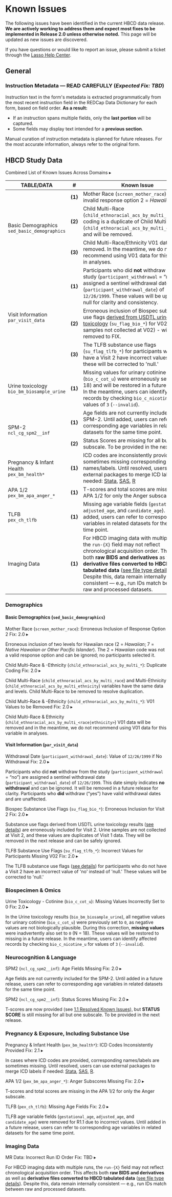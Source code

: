 # Known Issues

The following issues have been identified in the current HBCD data release. **We are actively working to address them and expect most fixes to be implemented in Release 2.0 unless otherwise noted.** This page will be updated as new issues are discovered.  

If you have questions or would like to report an issue, please submit a ticket through the [Lasso Help Center](https://nbdc.lassoinformatics.com/issue-tracker).

## General

### Instruction Metadata — READ CAREFULLY (*Expected Fix: TBD*)

Instruction text in the form's metadata is extracted programmatically from the most recent instruction field in the REDCap Data Dictionary for each form, based on field order. **As a result:**

*   If an instruction spans multiple fields, only the **last portion** will be captured.
*   Some fields may display text intended for a **previous section**.

Manual curation of instruction metadata is planned for future releases. For the most accurate information, always refer to the original form.

## HBCD Study Data

<div id="knownissues-all" class="table-banner" onclick="toggleCollapse(this)">
  <span class="emoji"><i class="fas fa-bug"></i></span>
  <span class="text-with-link">
  <span class="text">Combined List of Known Issues Across Domains</span>
  <a class="anchor-link" href="#knownissues-all" title="Copy link">
  <i class="fa-solid fa-link"></i>
  </a>
  </span>
  <span class="arrow">▸</span>
</div>
<div class="table-collapsible-content">
<table class="compact-table-no-vertical-lines">
<thead>
  <tr>
    <th style="width: 20%;">TABLE/DATA</th>
    <th style="width: 1%; text-align: center;">#</th>
    <th>Known Issue</th>
  </tr>
</thead>
<tbody>
<tr>
  <td rowspan="3">
    <div class="icon-text-block">
      <a href="../../instruments/#demo" target="_blank">
        <i class="fas fa-id-card" style="font-size: 1.3em;"></i>
      </a>
      <div class="text-block">
        Basic Demographics<br>
        <code>sed_basic_demographics</code>
      </div>
    </div>
  </td>
  <td><b>(1)</b></td> 
  <td>Mother Race (<code>screen_mother_race</code>) contains invalid response option 2 = <i>Hawaiian</i>.</td>
</tr>
<tr>
    <td><b>(2)</b></td> 
  <td style="word-wrap: break-word; white-space: normal;">
  Child Multi-Race (<code>child_ethnoracial_acs_by_multi_race</code>) coding is a duplicate of Child Multi-Ethnicity (<code>child_ethnoracial_acs_by_multi_ethnicity</code>) and will be removed.
  </td>
</tr>
<tr>
<td><b>(3)</b></td> 
<td style="word-wrap: break-word; white-space: normal;">
Child Multi-Race/Ethnicity V01 data will be removed. In the meantime, we do not recommend using V01 data for this variable in analyses.
</td>
</tr>
<tr>
<td rowspan="3">
  <div class="icon-text-block"><a href="../../instruments/#demo" target="_blank"><i class="fas fa-id-card" style="font-size: 1.3em;"></i></a>
  <div class="text-block">Visit Information<br><code>par_visit_data</code></div>
</div>
</td>
<td><b>(1)</b></td> 
<td style="word-wrap: break-word; white-space: normal;">
  Participants who did <b>not</b> withdraw from the study (<code>participant_withdrawal</code> = “no”) are assigned a sentinel withdrawal date (<code>participant_withdrawal_date</code>) of <code>12/26/1999</code>. These values will be updated to null for clarity and consistency.
</td>
</tr>
<tr>
<td><b>(2)</b></td> 
<td style="word-wrap: break-word; white-space: normal;">
Erroneous inclusion of Biospec substance use flags <a href="../../instruments/demo/visitinfo/#substance-use-flags">derived from USDTL urine toxicology</a> (<code>su_flag_bio_*</code>) for V02 (urine samples not collected at V02) - will be removed to FIX.
</td>
</tr>
<tr>
<td><b>(3)</b></td> 
<td style="word-wrap: break-word; white-space: normal;">
The TLFB substance use flags (<code>su_flag_tlfb_*</code>) for participants who do not have a Visit 2 have incorrect values of 'no:' these will be corrected to 'null.'
</td>
</tr>
<tr>
<td>
<div class="icon-text-block"><a href="../../instruments/#biospec" target="_blank"><i class="fa fa-vial" style="font-size: 1.3em;"></i></a>
<div class="text-block">Urine toxicology<br><code>bio_bm_biosample_urine</code>
</div>
</div>
</td>
  <td><b>(1)</b></td> 
  <td style="word-wrap: break-word; white-space: normal;">
  Missing values for urinary cotinine (<code>bio_c_cot_u</code>) were erroneously set to <code>0</code> (N = 18) and will be restored in a future release. In the meantime, users can identify affected records by checking <code>bio_c_nicotine_u</code> for values of <code>3</code> (<code>--invalid</code>).
</td>
</tr>
<tr>
  <td rowspan="2">
    <div class="icon-text-block">
      <a href="../../instruments/#neurocog" target="_blank"><i class="fa-solid fa-puzzle-piece" style="font-size: 1.3em;"></i></a>
      <div class="text-block">SPM-2<br><code>ncl_cg_spm2__inf</code>
      </div>
    </div>
  </td>
  <td><b>(1)</b></td> 
  <td style="word-wrap: break-word; white-space: normal;">
  Age fields are not currently included for the SPM-2. Until added, users can refer to corresponding age variables in related datasets for the same time point.
</td>
</tr>
<tr>
  <td><b>(2)</b></td> 
  <td style="word-wrap: break-word; white-space: normal;">
  Status Scores are missing for all but one subscale. To be provided in the next release.
</td>
</tr>
<tr>
  <td>
    <div class="icon-text-block">
      <a href="../../instruments/#pex" target="_blank"><i class="fa-solid fa-baby" style="font-size: 1.3em;"></i></a>
      <div class="text-block">Pregnancy & Infant Health<br><code>pex_bm_health*</code>
      </div>
    </div>
  </td>
  <td><b>(1)</b></td> 
  <td style="word-wrap: break-word; white-space: normal;">
  ICD codes are inconsistently provided, sometimes missing corresponding names/labels. Until resolved, users can use external packages to merge ICD labels if needed: <a href="https://www.stata.com/features/overview/icd/">Stata</a>, <a href="https://hcup-us.ahrq.gov/toolssoftware/ccsr/dxccsr.jsp">SAS</a>, <a href="https://www.rdocumentation.org/packages/icd/versions/3.3">R</a>
</td>
</tr>
<tr>
  <td>
    <div class="icon-text-block">
      <a href="../../instruments/#pex" target="_blank"><i class="fa-solid fa-baby" style="font-size: 1.3em;"></i></a>
      <div class="text-block">APA 1/2<br><code>pex_bm_apa_anger_*</code>
      </div>
    </div>
  </td>
  <td><b>(1)</b></td> 
  <td style="word-wrap: break-word; white-space: normal;">
  T-scores and total scores are missing in the APA 1/2 for only the Anger subscale.
</td>
</tr>
<tr>
  <td>
    <div class="icon-text-block">
      <a href="../../instruments/#pex" target="_blank"><i class="fa-solid fa-baby" style="font-size: 1.3em;"></i></a>
      <div class="text-block">TLFB<br><code>pex_ch_tlfb</code>
      </div>
    </div>
  </td>
  <td><b>(1)</b></td> 
  <td style="word-wrap: break-word; white-space: normal;">
  Missing age variable fields (<code>gestational_age</code>, <code>adjusted_age</code>, and <code>candidate_age</code>). Until added, users can refer to corresponding age variables in related datasets for the same time point.
</td>
</tr>
<tr>
  <td>
    <div class="icon-text-block">
      <a href="../../instruments/#mri" target="_blank"><i class="fa fa-brain" style="font-size: 1.3em;"></i></a>
      <div class="text-block">Imaging Data
      </div>
    </div>
  </td>
  <td><b>(1)</b></td> 
  <td style="word-wrap: break-word; white-space: normal;">
  For HBCD imaging data with multiple runs, the <code>run-{X}</code> field may not reflect chronological acquisition order.  
This affects both <b>raw BIDS and derivatives</b> as well as <b>derivative files converted to HBCD tabulated data</b> (<a href="../../datacuration/overview" target="_blank">see file type details</a>). Despite this, data remain internally consistent — e.g., run IDs match between raw and processed datasets.
</td>
</tr>
</tbody>
</table>
</div>

### <a href="../../instruments/#demo" target="_blank"><i class="fas fa-id-card"></i></a> Demographics

#### Basic Demographics (`sed_basic_demographics`)

<div id="mother-race" class="issues-banner" onclick="toggleCollapse(this)">
  <span class="emoji"><i class="fas fa-bug"></i></span>
  <span class="text-with-link">
  <span class="text">Mother Race (<code>screen_mother_race</code>): Erroneous Inclusion of Response Option 2</span>
  <span class="badge">Fix: 2.0</span>
  <a class="anchor-link" href="#mother-race" title="Copy link">
  <i class="fa-solid fa-link"></i>
  </a>
  </span>
  <span class="arrow">▸</span>
</div>
<div class="issues-collapsible-content">
<p>Erroneous inclusion of two levels for Hawaiian race (2 = <i>Hawaiian</i>; 7 = <i>Native Hawaiian or Other Pacific Islander</i>). The 2 = <i>Hawaiian</i> code was not a valid response option and can be ignored; no participants selected it.</p>
</div>

<div id="child-acs-1" class="issues-banner" onclick="toggleCollapse(this)">
  <span class="emoji"><i class="fas fa-bug"></i></span>
  <span class="text-with-link">
  <span class="text">Child Multi-Race & -Ethnicity (<code>child_ethnoracial_acs_by_multi_*</code>): Duplicate Coding</span>
  <span class="badge">Fix: 2.0</span>
  <a class="anchor-link" href="#child-acs-1" title="Copy link">
  <i class="fa-solid fa-link"></i>
  </a>
  </span>
  <span class="arrow">▸</span>
</div>
<div class="issues-collapsible-content">
<p>Child Multi-Race (<code>child_ethnoracial_acs_by_multi_race</code>) and Multi-Ethnicity (<code>child_ethnoracial_acs_by_multi_ethnicity</code>) variables have the same data and levels. Child Multi-Race to be removed to resolve duplication.</p>
</div>

<div id="child-acs-2" class="issues-banner" onclick="toggleCollapse(this)">
  <span class="emoji"><i class="fas fa-bug"></i></span>
  <span class="text-with-link">
  <span class="text">Child Multi-Race & -Ethnicity (<code>child_ethnoracial_acs_by_multi_*</code>): V01 Values to be Removed</span>
  <span class="badge">Fix: 2.0</span>
  <a class="anchor-link" href="#child-acs-2" title="Copy link">
  <i class="fa-solid fa-link"></i>
  </a>
  </span>
  <span class="arrow">▸</span>
</div>
<div class="issues-collapsible-content">
<p>Child Multi-Race & Ethnicity (<code>child_ethnoracial_acs_by_multi_&lt;race|ethnicity&gt;</code>) V01 data will be removed and in the meantime, we do not recommend using V01 data for this variable in analyses.</p>
</div>
<p></p>

#### Visit Information (`par_visit_data`)

<div id="visit1" class="issues-banner" onclick="toggleCollapse(this)">
  <span class="emoji"><i class="fas fa-bug"></i></span>
  <span class="text-with-link">
  <span class="text">Withdrawal Date (<code>participant_withdrawal_date</code>): Value of <code>12/26/1999</code> if No Withdrawal</span>
  <span class="badge">Fix: 2.0</span>
  <a class="anchor-link" href="#visit1" title="Copy link">
  <i class="fa-solid fa-link"></i>
  </a>
  </span>
  <span class="arrow">▸</span>
</div>
<div class="issues-collapsible-content">
<p>Participants who did <b>not</b> withdraw from the study (<code>participant_withdrawal</code> = “no”) are assigned a sentinel withdrawal date (<code>participant_withdrawal_date</code>) of <code>12/26/1999</code>. This date simply indicates <b>no withdrawal</b> and can be ignored. It will be removed in a future release for clarity. Participants who <b>did</b> withdraw (“yes”) have valid withdrawal dates and are unaffected.</p>
</div>

<div id="visit-su2" class="issues-banner" onclick="toggleCollapse(this)">
  <span class="emoji"><i class="fas fa-bug"></i></span>
  <span class="text-with-link">
  <span class="text">Biospec Substance Use Flags (<code>su_flag_bio_*</code>): Erroneous Inclusion for Visit 2</span>
  <span class="badge">Fix: 2.0</span>
  <a class="anchor-link" href="#visit-su2" title="Copy link">
  <i class="fa-solid fa-link"></i>
  </a>
  </span>
  <span class="arrow">▸</span>
</div>
<div class="issues-collapsible-content">
<p>Substance use flags derived from USDTL urine toxicology results (<a href="../../instruments/demo/visitinfo/#substance-use-flags">see details</a>) are erroneously included for Visit 2. Urine samples are not collected at Visit 2, and these values are duplicates of Visit 1 data. They will be removed in the next release and can be safely ignored.</p>
</div>

<div id="visit-su3" class="issues-banner" onclick="toggleCollapse(this)">
  <span class="emoji"><i class="fas fa-bug"></i></span>
  <span class="text-with-link">
  <span class="text">TLFB Substance Use Flags (<code>su_flag_tlfb_*</code>): Incorrect Values for Participants Missing V02</span>
  <span class="badge">Fix: 2.0</span>
  <a class="anchor-link" href="#visit-su3" title="Copy link">
  <i class="fa-solid fa-link"></i>
  </a>
  </span>
  <span class="arrow">▸</span>
</div>
<div class="issues-collapsible-content">
<p>The TLFB substance use flags (<a href="../../instruments/demo/visitinfo/#substance-use-flags">see details</a>) for participants who do not have a Visit 2 have an incorrect value of 'no' instead of 'null.' These values will be corrected to 'null.'</p>
</div>


### <a href="../../instruments/#biospec" target="_blank"><i class="fa fa-vial"></i></a> Biospecimen & Omics

<div id="cot-u" class="issues-banner" onclick="toggleCollapse(this)">
  <span class="emoji"><i class="fas fa-bug"></i></span>
  <span class="text-with-link">
  <span class="text">Urine Toxicology - Cotinine (<code>bio_c_cot_u</code>): Missing Values Incorrectly Set to 0</span>
  <span class="badge">Fix: 2.0</span>
  <a class="anchor-link" href="#cot-u" title="Copy link">
  <i class="fa-solid fa-link"></i>
  </a>
  </span>
  <span class="arrow">▸</span>
</div>
<div class="issues-collapsible-content">
<p>In the Urine toxicology results (<code>bio_bm_biosample_urine</code>), all negative values for urinary cotinine (<code>bio_c_cot_u</code>) were previously set to <code>0</code>, as negative values are not biologically plausible. During this correction, <b>missing values</b> were inadvertently also set to <code>0</code> (N = 18). These values will be restored to missing in a future release. In the meantime, users can identify affected records by checking <code>bio_c_nicotine_u</code> for values of <code>3</code> (<code>--invalid</code>).</p>
</div>

### <a href="../../instruments/#neurocog" target="_blank"><i class="fa-solid fa-puzzle-piece"></i></a> Neurocognition & Language

<div id="spm2-1" class="issues-banner" onclick="toggleCollapse(this)">
  <span class="emoji"><i class="fas fa-bug"></i></span>
  <span class="text-with-link">
  <span class="text">SPM2 (<code>ncl_cg_spm2__inf</code>): Age Fields Missing</span>
  <span class="badge">Fix: 2.0</span>
  <a class="anchor-link" href="#spm2-1" title="Copy link">
  <i class="fa-solid fa-link"></i>
  </a>
  </span>
  <span class="arrow">▸</span>
</div>
<div class="issues-collapsible-content">
<p>Age fields are not currently included for the SPM-2. Until added in a future release, users can refer to corresponding age variables in related datasets for the same time point.</p>
</div>

<div id="spm2-2" class="issues-banner" onclick="toggleCollapse(this)">
  <span class="emoji"><i class="fas fa-bug"></i></span>
  <span class="text-with-link">
  <span class="text">SPM2 (<code>ncl_cg_spm2__inf</code>): Status Scores Missing</span>
  <span class="badge">Fix: 2.0</span>
  <a class="anchor-link" href="#spm2-2" title="Copy link">
  <i class="fa-solid fa-link"></i>
  </a>
  </span>
  <span class="arrow">▸</span>
</div>
<div class="issues-collapsible-content">
<p>T-scores are now provided (see <a href="../../changelog/releasenotes/#r1.1ngl">1.1 Resolved Known Issues</a>), but <b>STATUS SCORE</b> is still missing for all but one subscale. To be provided in the next release.</p>
</div>

### <a href="../../instruments/#pex" target="_blank"><i class="fa-solid fa-baby"></i></a> Pregnancy & Exposure, Including Substance Use

<div id="pex" class="issues-banner" onclick="toggleCollapse(this)">
  <span class="emoji"><i class="fas fa-bug"></i></span>
  <span class="text-with-link">
  <span class="text">Pregnancy & Infant Health (<code>pex_bm_health*</code>): ICD Codes Inconsistently Provided</span>
  <span class="badge">Fix: 2.1</span>
  <a class="anchor-link" href="#pex" title="Copy link">
  <i class="fa-solid fa-link"></i>
  </a>
  </span>
  <span class="arrow">▸</span>
</div>
<div class="issues-collapsible-content">
<p>In cases where ICD codes are provided, corresponding names/labels are sometimes missing. Until resolved, users can use external packages to merge ICD labels if needed: <a href="https://www.stata.com/features/overview/icd/">Stata</a>, <a href="https://hcup-us.ahrq.gov/toolssoftware/ccsr/dxccsr.jsp">SAS</a>, <a href="https://www.rdocumentation.org/packages/icd/versions/3.3">R</a>.</p>
</div>

<div id="apa" class="issues-banner" onclick="toggleCollapse(this)">
  <span class="emoji"><i class="fas fa-bug"></i></span>
  <span class="text-with-link">
  <span class="text">APA 1/2 (<code>pex_bm_apa_anger_*</code>): Anger Subscores Missing</span>
  <span class="badge">Fix: 2.0</span>
  <a class="anchor-link" href="#apa" title="Copy link">
  <i class="fa-solid fa-link"></i>
  </a>
  </span>
  <span class="arrow">▸</span>
</div>
<div class="issues-collapsible-content">
<p>T-scores and total scores are missing in the APA 1/2 for only the Anger subscale.</p>
</div>

<div id="tlfb" class="issues-banner" onclick="toggleCollapse(this)">
  <span class="emoji"><i class="fas fa-bug"></i></span>
  <span class="text-with-link">
  <span class="text">TLFB (<code>pex_ch_tlfb</code>): Missing Age Fields</span>
  <span class="badge">Fix: 2.0</span>
  <a class="anchor-link" href="#tlfb" title="Copy link">
  <i class="fa-solid fa-link"></i>
  </a>
  </span>
  <span class="arrow">▸</span>
</div>
<div class="issues-collapsible-content">
<p>TLFB age variable fields (<code>gestational_age</code>, <code>adjusted_age</code>, and <code>candidate_age</code>) were removed for R1.1 due to incorrect values. Until added in a future release, users can refer to corresponding age variables in related datasets for the same time point.</p>
</div>

### <a href="../../instruments/#mri" target="_blank"><i class="fa fa-brain"></i></a> Imaging Data

<div id="mr-runid" class="issues-banner" onclick="toggleCollapse(this)">
  <span class="emoji"><i class="fas fa-bug"></i></span>
  <span class="text-with-link">
  <span class="text">MR Data: Incorrect Run ID Order</span>
  <span class="badge">Fix: TBD</span>
  <a class="anchor-link" href="#mr-runid" title="Copy link">
  <i class="fa-solid fa-link"></i>
  </a>
  </span>
  <span class="arrow">▸</span>
</div>
<div class="issues-collapsible-content">
<p>For HBCD imaging data with multiple runs, the <code>run-{X}</code> field may not reflect chronological acquisition order.  
This affects both <b>raw BIDS and derivatives</b> as well as <b>derivative files converted to HBCD tabulated data</b> (<a href="../../datacuration/overview" target="_blank">see file type details</a>). Despite this, data remain internally consistent — e.g., run IDs match between raw and processed datasets.</p>
</div>

<br>